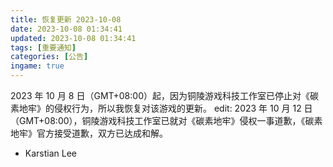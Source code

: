 ```yaml
---
title: 恢复更新 2023-10-08
date: 2023-10-08 01:34:41
updated: 2023-10-08 01:34:41
tags: [重要通知]
categories: [公告]
ingame: true
---
```


2023 年 10 月 8 日（GMT+08:00）起，因为铜陵游戏科技工作室已停止对《碳素地牢》的侵权行为，所以我恢复对该游戏的更新。
edit: 2023 年 10 月 12 日（GMT+08:00），铜陵游戏科技工作室已就对《碳素地牢》侵权一事道歉，《碳素地牢》官方接受道歉，双方已达成和解。

<!-- DESC_END -->

- Karstian Lee

